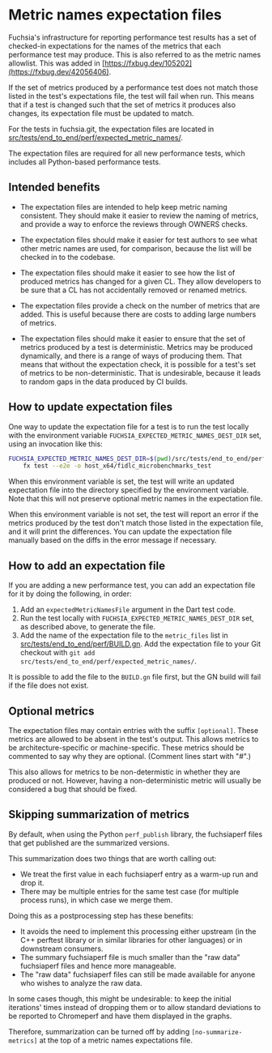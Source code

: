 # Metric names expectation files

Fuchsia's infrastructure for reporting performance test results has a
set of checked-in expectations for the names of the metrics that each
performance test may produce.  This is also referred to as the metric
names allowlist.  This was added in
[https://fxbug.dev/105202](https://fxbug.dev/42056406).

If the set of metrics produced by a performance test does not match
those listed in the test's expectations file, the test will fail when
run.  This means that if a test is changed such that the set of
metrics it produces also changes, its expectation file must be updated
to match.

For the tests in fuchsia.git, the expectation files are located in
[src/tests/end_to_end/perf/expected_metric_names/](/src/tests/end_to_end/perf/expected_metric_names/).

The expectation files are required for all new performance tests,
which includes all Python-based performance tests.

## Intended benefits

*   The expectation files are intended to help keep metric naming
    consistent.  They should make it easier to review the naming of
    metrics, and provide a way to enforce the reviews through OWNERS
    checks.

*   The expectation files should make it easier for test authors to
    see what other metric names are used, for comparison, because the
    list will be checked in to the codebase.

*   The expectation files should make it easier to see how the list of
    produced metrics has changed for a given CL.  They allow
    developers to be sure that a CL has not accidentally removed or
    renamed metrics.

*   The expectation files provide a check on the number of metrics
    that are added.  This is useful because there are costs to adding
    large numbers of metrics.

*   The expectation files should make it easier to ensure that the set
    of metrics produced by a test is deterministic.  Metrics may be
    produced dynamically, and there is a range of ways of producing
    them.  That means that without the expectation check, it is
    possible for a test's set of metrics to be non-deterministic.
    That is undesirable, because it leads to random gaps in the data
    produced by CI builds.

## How to update expectation files

One way to update the expectation file for a test is to run the test
locally with the environment variable
`FUCHSIA_EXPECTED_METRIC_NAMES_DEST_DIR` set, using an invocation like
this:

```sh
FUCHSIA_EXPECTED_METRIC_NAMES_DEST_DIR=$(pwd)/src/tests/end_to_end/perf/expected_metric_names/ \
    fx test --e2e -o host_x64/fidlc_microbenchmarks_test
```

When this environment variable is set, the test will write an updated
expectation file into the directory specified by the environment
variable.  Note that this will not preserve optional metric names in
the expectation file.

When this environment variable is not set, the test will report an
error if the metrics produced by the test don't match those listed in
the expectation file, and it will print the differences.  You can
update the expectation file manually based on the diffs in the error
message if necessary.

## How to add an expectation file

If you are adding a new performance test, you can add an expectation
file for it by doing the following, in order:

1.  Add an `expectedMetricNamesFile` argument in the Dart test code.
2.  Run the test locally with `FUCHSIA_EXPECTED_METRIC_NAMES_DEST_DIR`
    set, as described above, to generate the file.
3.  Add the name of the expectation file to the `metric_files` list in
    [src/tests/end_to_end/perf/BUILD.gn](/src/tests/end_to_end/perf/BUILD.gn).
    Add the expectation file to your Git checkout with `git add
    src/tests/end_to_end/perf/expected_metric_names/`.

It is possible to add the file to the `BUILD.gn` file first, but the
GN build will fail if the file does not exist.

## Optional metrics

The expectation files may contain entries with the suffix
`[optional]`.  These metrics are allowed to be absent in the test's
output.  This allows metrics to be architecture-specific or
machine-specific.  These metrics should be commented to say why they
are optional.  (Comment lines start with "#".)

This also allows for metrics to be non-determistic in whether they are
produced or not.  However, having a non-deterministic metric will
usually be considered a bug that should be fixed.

## Skipping summarization of metrics

By default, when using the Python `perf_publish` library, the fuchsiaperf files
that get published are the summarized versions.

This summarization does two things that are worth calling out:

*   We treat the first value in each fuchsiaperf entry as a warm-up run and drop
    it.
*   There may be multiple entries for the same test case (for
    multiple process runs), in which case we merge them.

Doing this as a postprocessing step has these benefits:

*   It avoids the need to implement this processing either upstream (in the C++
    perftest library or in similar libraries for other languages) or in
    downstream consumers.
*   The summary fuchsiaperf file is much smaller than the "raw data" fuchsiaperf
    files and hence more manageable.
*   The "raw data" fuchsiaperf files can still be made available for anyone who
    wishes to analyze the raw data.

In some cases though, this might be undesirable: to keep the initial iterations'
times instead of dropping them or to allow standard deviations to be reported
to Chromeperf and have them displayed in the graphs.

Therefore, summarization can be turned off by adding `[no-summarize-metrics]`
at the top of a metric names expectations file.
